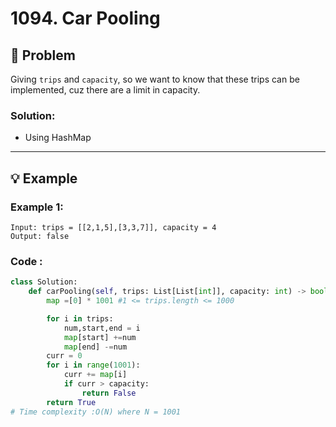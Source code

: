 # 1094. Car Pooling

## 📝 Problem
Giving `trips` and `capacity`, so we want to know that these trips can be implemented, cuz there are a limit in capacity.

### **Solution**:
- Using HashMap

---

## 💡 Example

### **Example 1**:
```
Input: trips = [[2,1,5],[3,3,7]], capacity = 4
Output: false
```
### **Code** :

```python
class Solution:
    def carPooling(self, trips: List[List[int]], capacity: int) -> bool:
        map =[0] * 1001 #1 <= trips.length <= 1000

        for i in trips:
            num,start,end = i
            map[start] +=num
            map[end] -=num
        curr = 0
        for i in range(1001):
            curr += map[i]
            if curr > capacity:
                return False
        return True
# Time complexity :O(N) where N = 1001
```